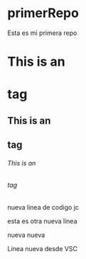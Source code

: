 # primerRepo
Esta es mi primera repo


# This is an <h1> tag
## This is an <h2> tag
###### This is an <h6> tag


nueva linea de codigo jc



esta es otra nueva linea 


nueva nueva 

Linea nueva desde VSC 